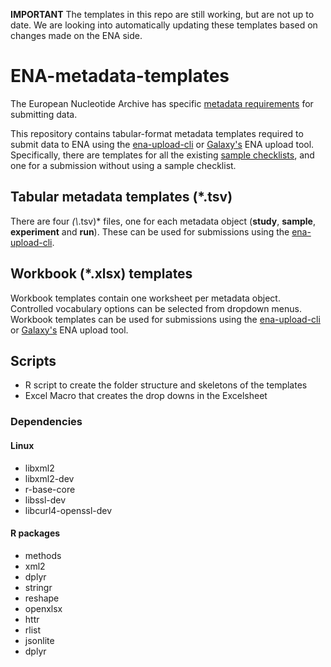 **IMPORTANT** The templates in this repo are still working, but are not up to date. We are looking into automatically updating these templates based on changes made on the ENA side.

# ENA-metadata-templates

The European Nucleotide Archive has specific [metadata requirements](https://ena-docs.readthedocs.io/en/latest/submit/general-guide/metadata.html) for submitting data.

This repository contains tabular-format metadata templates required to submit data to ENA using the [ena-upload-cli](https://github.com/usegalaxy-eu/ena-upload-cli) or [Galaxy's](https://usegalaxy.eu/) ENA upload tool. Specifically, there are templates for all the existing [sample checklists](https://www.ebi.ac.uk/ena/browser/checklists), and one for a submission without using a sample checklist.

## Tabular metadata templates (*.tsv)
There are four *(\\*.tsv)* files, one for each metadata object (**study**, **sample**, **experiment** and **run**). These can be used for submissions using the [ena-upload-cli](https://github.com/usegalaxy-eu/ena-upload-cli).

## Workbook (*.xlsx) templates
Workbook templates contain one worksheet per metadata object. Controlled vocabulary options can be selected from dropdown menus.
Workbook templates can be used for submissions using the [ena-upload-cli](https://github.com/usegalaxy-eu/ena-upload-cli) or [Galaxy's](https://usegalaxy.eu/) ENA upload tool.


## Scripts

- R script to create the folder structure and skeletons of the templates
- Excel Macro that creates the drop downs in the Excelsheet

### Dependencies
#### Linux

- libxml2
- libxml2-dev
- r-base-core
- libssl-dev
- libcurl4-openssl-dev

#### R packages

- methods
- xml2
- dplyr
- stringr
- reshape
- openxlsx
- httr
- rlist
- jsonlite
- dplyr


